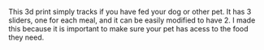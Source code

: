 This 3d print simply tracks if you have fed your dog or other pet. It has 3 sliders, one for each meal, and it can be easily modified to have 2. I made this because it is important to make sure your pet has acess to the food they need.
